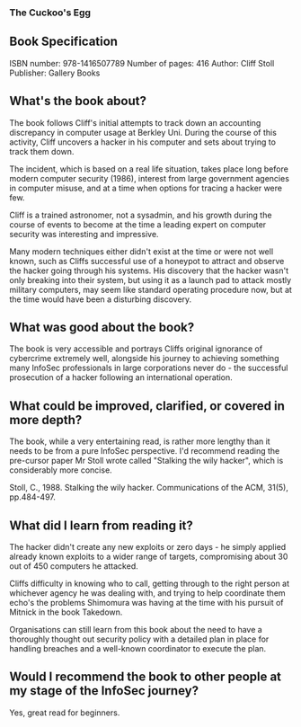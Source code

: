 ### The Cuckoo's Egg

## Book Specification
ISBN number: 978-1416507789
Number of pages: 416
Author: Cliff Stoll
Publisher: Gallery Books

## What's the book about?
The book follows Cliff's initial attempts to track down an accounting discrepancy in computer usage at Berkley Uni.  During the course of this activity, Cliff uncovers a hacker in his computer and sets about trying to track them down.

The incident, which is based on a real life situation, takes place long before modern computer security (1986), interest from large government agencies in computer misuse, and at a time when options for tracing a hacker were few.   

Cliff is a trained astronomer, not a sysadmin, and his growth during the course of events to become at the time a leading expert on computer security was interesting and impressive.

Many modern techniques either didn't exist at the time or were not well known, such as Cliffs successful use of a honeypot to attract and observe the hacker going through his systems.   His discovery that the hacker wasn't only breaking into their system, but using it as a launch pad to attack mostly military computers, may seem like standard operating procedure now, but at the time would have been a disturbing discovery.

## What was good about the book?
The book is very accessible and portrays Cliffs original ignorance of cybercrime extremely well, alongside his journey to achieving something many InfoSec professionals in large corporations never do - the successful prosecution of a hacker following an international operation.

## What could be improved, clarified, or covered in more depth?
The book, while a very entertaining read, is rather more lengthy than it needs to be from a pure InfoSec perspective.   I'd recommend reading the pre-cursor paper Mr Stoll wrote called "Stalking the wily hacker", which is considerably more concise.

Stoll, C., 1988. Stalking the wily hacker. Communications of the ACM, 31(5), pp.484-497.

## What did I learn from reading it?
The hacker didn't create any new exploits or zero days - he simply applied already known exploits to a wider range of targets, compromising about 30 out of 450 computers he attacked.

Cliffs difficulty in knowing who to call, getting through to the right person at whichever agency he was dealing with, and trying to help coordinate them echo's the problems Shimomura was having at the time with his pursuit of Mitnick in the book Takedown.

Organisations can still learn from this book about the need to have a thoroughly thought out security policy with a detailed plan in place for handling breaches and a well-known coordinator to execute the plan.

## Would I recommend the book to other people at my stage of the InfoSec journey?
Yes, great read for beginners.


